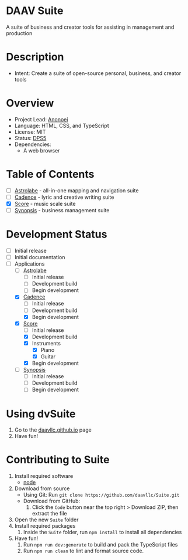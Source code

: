 # DAAV Suite

A suite of business and creator tools for assisting in management and production

# Description

-   Intent: Create a suite of open-source personal, business, and creator tools

# Overview

-   Project Lead: [Anonoei](https://github.com/Anonoei)
-   Language: HTML, CSS, and TypeScript
-   License: MIT
-   Status: [DPS5](https://daav.us/dps)
-   Dependencies:
    -   A web browser

# Table of Contents

-   [ ] [Astrolabe](https://daavllc.github.io/Suite/dist/html/Astrolabe.html) - all-in-one mapping and navigation suite
-   [ ] [Cadence](https://daavllc.github.io/Suite/dist/html/Cadence.html) - lyric and creative writing suite
-   [x] [Score](https://daavllc.github.io/Suite/dist/html/Score.html) - music scale suite
-   [ ] [Synopsis](https://daavllc.github.io/Suite/dist/html/Synopsis.html) - business management suite

# Development Status

-   [ ] Initial release
-   [ ] Initial documentation
-   [ ] Applications
    -   [ ] [Astrolabe](https:/github.com/daavllc/Suite/blob/master/src/Astrolabe)
        -   [ ] Initial release
        -   [ ] Development build
        -   [ ] Begin development
    -   [x] [Cadence](https:/github.com/daavllc/Suite/blob/master/src/Cadence)
        -   [ ] Initial release
        -   [ ] Development build
        -   [x] Begin development
    -   [x] [Score](https:/github.com/daavllc/Suite/blob/master/src/Score)
        -   [ ] Initial release
        -   [x] Development build
        -   [x] Instruments
            -   [x] Piano
            -   [X] Guitar
        -   [x] Begin development
    -   [ ] [Synopsis](https:/github.com/daavllc/Suite/blob/master/src/Synopsis)
        -   [ ] Initial release
        -   [ ] Development build
        -   [ ] Begin development

# Using dvSuite

1.  Go to the [daavllc.github.io](https://daavllc.github.io/Suite) page
2.  Have fun!

# Contributing to Suite

1.  Install required software
    -   [node](https://nodejs.org/en/download/)
2.  Download from source
    -   Using Git: Run `git clone https://github.com/daavllc/Suite.git`
    -   Download from GitHub:
        1. Click the `Code` button near the top right > Download ZIP, then extract the file
3.  Open the new `Suite` folder
4.  Install required packages
    1. Inside the `Suite` folder, run `npm install` to install all dependencies
5.  Have fun!
    1. Run `npm run dev:generate` to build and pack the TypeScript files
    2. Run `npm run clean` to lint and format source code.
